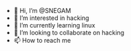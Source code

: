 - 👋 Hi, I’m @SNEGAM
- 👀 I’m interested in hacking 
- 🌱 I’m currently learning linux
- 💞️ I’m looking to collaborate on hacking
- 📫 How to reach me 

<!---
SNEGAM/SNEGAM is a ✨ special ✨ repository because its `README.md` (this file) appears on your GitHub profile.
You can click the Preview link to take a look at your changes.
--->
